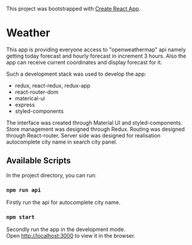 This project was bootstrapped with [Create React App](https://github.com/facebook/create-react-app).

# Weather

This app is providing everyone access to "openweathermap" api namely getting today forecast and hourly forecast in increment 3 hours. Also the app can receive current coordinates and display forecast for it.

Such a development stack was used to develop the app:

- redux, react-redux, redux-app
- react-router-dom
- materical-ui
- express
- styled-components

The interface was created through Material UI and styled-components. Store management was designed through Redux. Routing was designed through React-router.
Server side was designed for realisation autocomplete city name in search city panel.

## Available Scripts

In the project directory, you can run:

### `npm run api`

Firstly run the api for autocomplete city name.

### `npm start`

Secondly run the app in the development mode.<br />
Open [http://localhost:3000](http://localhost:3000) to view it in the browser.
